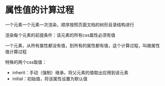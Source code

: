 # 属性值的计算过程

一个元素一个元素一次渲染，顺序按照页面文档的树形目录结构进行

渲染每个元素的前提条件：该元素的所有css属性必须有值

一个元素，从所有属性都没有值，到所有的属性都有值，这个计算过程，叫做属性值计算过程

特殊的两个css取值：

- inherit：手动（强制）继承，将父元素的值取出应用到该元素
- initial：初始值，将该属性设置为默认值